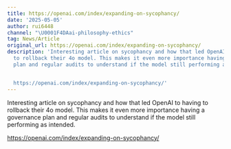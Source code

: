 ```yaml
---
title: https://openai.com/index/expanding-on-sycophancy/
date: '2025-05-05'
author: rui6448
channel: "\U0001F4DAai-philosophy-ethics"
tag: News/Article
original_url: https://openai.com/index/expanding-on-sycophancy/
description: 'Interesting article on sycophancy and how that led OpenAI to having
  to rollback their 4o model. This makes it even more importance having a governance
  plan and regular audits to understand if the model still performing as intended.


  https://openai.com/index/expanding-on-sycophancy/'
---
```


Interesting article on sycophancy and how that led OpenAI to having to rollback their 4o model. This makes it even more importance having a governance plan and regular audits to understand if the model still performing as intended.

https://openai.com/index/expanding-on-sycophancy/